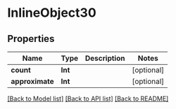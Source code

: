 # InlineObject30

## Properties
Name | Type | Description | Notes
------------ | ------------- | ------------- | -------------
**count** | **Int** |  | [optional] 
**approximate** | **Int** |  | [optional] 

[[Back to Model list]](../README.md#documentation-for-models) [[Back to API list]](../README.md#documentation-for-api-endpoints) [[Back to README]](../README.md)


